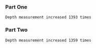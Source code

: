 ### Part One
```
Depth measurement increased 1393 times
```
### Part Two
```
Depth measurement increased 1359 times
```